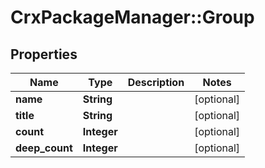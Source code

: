 # CrxPackageManager::Group

## Properties
Name | Type | Description | Notes
------------ | ------------- | ------------- | -------------
**name** | **String** |  | [optional] 
**title** | **String** |  | [optional] 
**count** | **Integer** |  | [optional] 
**deep_count** | **Integer** |  | [optional] 


